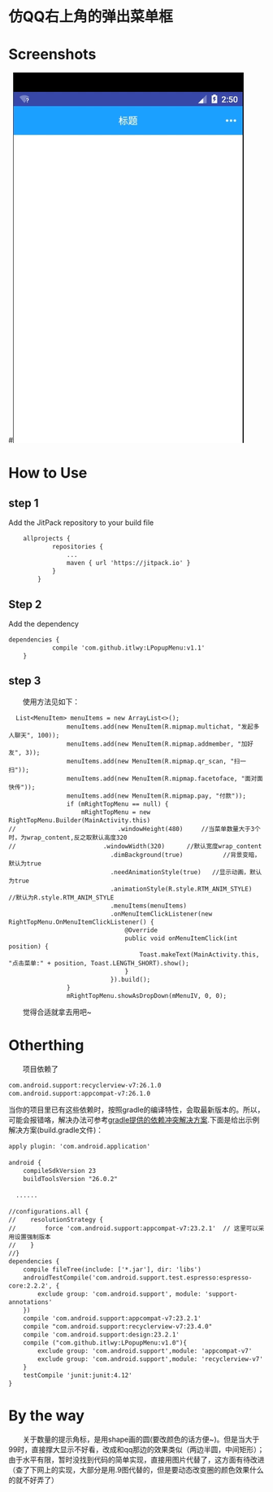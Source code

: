 # 仿QQ右上角的弹出菜单框

# Screenshots
#![Alt text](https://github.com/itlwy/LPopupMenu/blob/master/pic/rtPopupMenu.gif)

# How to Use

## step 1 
Add the JitPack repository to your build file

```
	allprojects {
			repositories {
				...
				maven { url 'https://jitpack.io' }
			}
		}
```

## Step 2
Add the dependency

```
dependencies {
	        compile 'com.github.itlwy:LPopupMenu:v1.1'
	}

```

## step 3
　　使用方法见如下：

```
  List<MenuItem> menuItems = new ArrayList<>();
                menuItems.add(new MenuItem(R.mipmap.multichat, "发起多人聊天", 100));
                menuItems.add(new MenuItem(R.mipmap.addmember, "加好友", 3));
                menuItems.add(new MenuItem(R.mipmap.qr_scan, "扫一扫"));
                menuItems.add(new MenuItem(R.mipmap.facetoface, "面对面快传"));
                menuItems.add(new MenuItem(R.mipmap.pay, "付款"));
                if (mRightTopMenu == null) {
                    mRightTopMenu = new RightTopMenu.Builder(MainActivity.this)
//                            .windowHeight(480)     //当菜单数量大于3个时，为wrap_content,反之取默认高度320
//                        .windowWidth(320)      //默认宽度wrap_content
                            .dimBackground(true)           //背景变暗，默认为true
                            .needAnimationStyle(true)   //显示动画，默认为true
                            .animationStyle(R.style.RTM_ANIM_STYLE)  //默认为R.style.RTM_ANIM_STYLE
                            .menuItems(menuItems)
                            .onMenuItemClickListener(new RightTopMenu.OnMenuItemClickListener() {
                                @Override
                                public void onMenuItemClick(int position) {
                                    Toast.makeText(MainActivity.this, "点击菜单:" + position, Toast.LENGTH_SHORT).show();
                                }
                            }).build();
                }
                mRightTopMenu.showAsDropDown(mMenuIV, 0, 0);
```

　　觉得合适就拿去用吧~
# Otherthing
　　项目依赖了

```
com.android.support:recyclerview-v7:26.1.0
com.android.support:appcompat-v7:26.1.0
```
  当你的项目里已有这些依赖时，按照gradle的编译特性，会取最新版本的。所以，可能会报错咯，解决办法可参考[gradle提供的依赖冲突解决方案](http://blog.csdn.net/Weiye__Lee/article/details/79472501).下面是给出示例解决方案(build.gradle文件)：
  
```
apply plugin: 'com.android.application'

android {
    compileSdkVersion 23
    buildToolsVersion "26.0.2"

  ......
  
//configurations.all {
//    resolutionStrategy {
//        force 'com.android.support:appcompat-v7:23.2.1'  // 这里可以采用设置强制版本
//    }
//}
dependencies {
    compile fileTree(include: ['*.jar'], dir: 'libs')
    androidTestCompile('com.android.support.test.espresso:espresso-core:2.2.2', {
        exclude group: 'com.android.support', module: 'support-annotations'
    })
    compile 'com.android.support:appcompat-v7:23.2.1'
    compile "com.android.support:recyclerview-v7:23.4.0"
    compile 'com.android.support:design:23.2.1'
    compile ("com.github.itlwy:LPopupMenu:v1.0"){
        exclude group: 'com.android.support',module: 'appcompat-v7'
        exclude group: 'com.android.support',module: 'recyclerview-v7'
    }
    testCompile 'junit:junit:4.12'
}

```

# By the way
　　关于数量的提示角标，是用shape画的圆(要改颜色的话方便~)。但是当大于99时，直接撑大显示不好看，改成和qq那边的效果类似（两边半圆，中间矩形）；由于水平有限，暂时没找到代码的简单实现，直接用图片代替了，这方面有待改进（查了下网上的实现，大部分是用.9图代替的，但是要动态改变圈的颜色效果什么的就不好弄了）